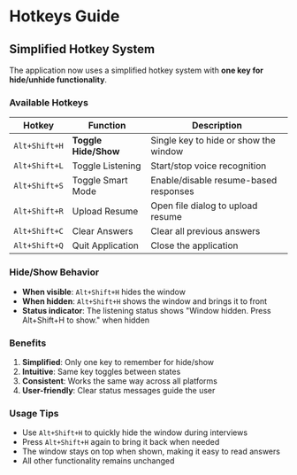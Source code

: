 # Hotkeys Guide

## Simplified Hotkey System

The application now uses a simplified hotkey system with **one key for hide/unhide functionality**.

### Available Hotkeys

| Hotkey | Function | Description |
|--------|----------|-------------|
| `Alt+Shift+H` | **Toggle Hide/Show** | Single key to hide or show the window |
| `Alt+Shift+L` | Toggle Listening | Start/stop voice recognition |
| `Alt+Shift+S` | Toggle Smart Mode | Enable/disable resume-based responses |
| `Alt+Shift+R` | Upload Resume | Open file dialog to upload resume |
| `Alt+Shift+C` | Clear Answers | Clear all previous answers |
| `Alt+Shift+Q` | Quit Application | Close the application |

### Hide/Show Behavior

- **When visible**: `Alt+Shift+H` hides the window
- **When hidden**: `Alt+Shift+H` shows the window and brings it to front
- **Status indicator**: The listening status shows "Window hidden. Press Alt+Shift+H to show." when hidden

### Benefits

1. **Simplified**: Only one key to remember for hide/show
2. **Intuitive**: Same key toggles between states
3. **Consistent**: Works the same way across all platforms
4. **User-friendly**: Clear status messages guide the user

### Usage Tips

- Use `Alt+Shift+H` to quickly hide the window during interviews
- Press `Alt+Shift+H` again to bring it back when needed
- The window stays on top when shown, making it easy to read answers
- All other functionality remains unchanged
